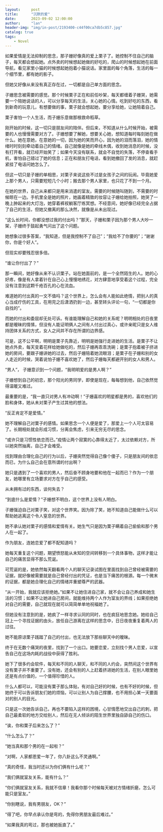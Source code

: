 ```yaml
---
layout:     post
title:      "沉默的爱"
date:       2023-09-02 12:00:00
author:     "lan"
header-img: "img/in-post/2193400-c44f00ca7db5c857.jpg"
catalog: true
tags:
    - Novel
---
```




如果爱情是无法抑制的思念，那子姗好像真的爱上栗子了。她控制不住自己的脑子，每天都会想起她。点外卖的时候想起她做的好吃的，爬山的时候想起她在前面导航，看见家里小猫的时候想起她抱着小猫说话。家里面的每个角落，生活的每一个细节里，都有她的影子。

但她又好像从来没有真正存在过，一切都是自己单方面的思念。

子姗思念被需要的感觉。那个时候栗子正在和前任吵架，每天都缠着子姗哭，她需要一个陪她说话的人，可以分享每天的生活，关心她的心情。吃到好吃的东西，看到新奇的玩意儿，有想要做的事，栗子就会想起她，要分享给她，让她陪着自己。

栗子害怕一个人生活，而子姗乐意做那根救命稻草。

刚开始的时候，这一切只是朋友间的陪伴。但后来，不知道从什么时候开始，被需要的人也慢慢需要对方了。子姗想要了解她，想要关心她，想知道每时每刻她在做什么。她在意她，在意她的一切，因为她的笑而开心，因为她的泪而落泪，她的情绪时时刻刻牵动着自己的情绪。自己就像是她的牵线木偶，收到她消息的时候，没有打开看，就已经开始笑了；如果今天没有联系，就会不自觉的失落，不停查看手机，害怕自己错过了她的信息；正在和朋友打电话，看到她撤回了发的消息，就赶紧挂了电话问她怎么了。

但这一切只是子姗的单相思，对栗子来说这些不过是女孩子之间的玩闹。毕竟她爱上那个男人，只需要短短几个小时；搬去那个男人家里，也只花了不到一个月。

在她的世界，自己从来都只是用来消遣的室友。需要的时候随叫随到，不需要的时候晾在一边。手机里全是她的照片，她画着精致的妆容让子姗给她拍照，她哭了一晚上肿起来的大灯泡，她穿着裤衩躺客厅练冥想。不经意间，她好像已经完全占据了自己的生活，但她又撤离的那么决然，就像是从未出现过。



“这么长时间，你都没想过我的付出吗？”那天，子姗和栗子因为那个男人大吵一架，子姗终于鼓起勇气问出了这个问题。

她想象过很多答案，“我知道，但是我控制不了自己”；“我给不了你要的”；“谢谢你，你是个好人”。

但现实却要残忍很多倍。

“谁让你付出了？”

那一瞬间，她好像从来不认识栗子。站在她面前的，是一个全然陌生的人。她的心好疼，像是有人拿着针在自己心上慢慢地绣花，对方肆意地享受着这个过程，完全没有注意到这颗千疮百孔的心在流血。

难道她的付出真的一文不值吗？这个世界上，怎么会有人能如此绝情，把别人的真心当成疗伤的工具，在用完之后潇洒扔到一边，甚至转头评论一句，“一切都是你自找的”。

而她的付出和委屈却无处可诉。有谁能理解自己和她的关系呢？明明相处的日夜里都是暧昧的情愫，但没有人能证明俩人之间有人付出过真心，或许亲昵只是女人维持团体关系的方式，女人之间并不存在所谓的边界感。

可是，这不公平啊，明明是栗子先靠近，明明是她强行走进她的生活。是栗子不让她点外卖，每天变着花样给她做吃的，然后子姗再乖乖洗碗；是栗子抱着被子挤进她的房间，要跟子姗讲她的过去，然后子姗陪着她流眼泪；是栗子在子姗和别的女人走近的时候，哭着说怕子姗不喜欢她了，然后子姗每天都避开别的女人和男人。



“男人”， 子姗意识到一个问题，“我明明爱的是男人啊？”

子姗想到自己的初恋，那个阳光的男同学，即使是现在，每每想到他，自己依然觉得温暖又难过。

最重要的是，“我一直只对男人有冲动啊！”子姗喜欢的明星都是男的，喜欢他们的脸和身体，她从未对栗子产生过其他的想法。

“反正肯定不是爱情。”

她不理解自己对栗子的感情。如果思念一个人便是爱了，那爱上一个人可太容易了。长期相处就会形成习惯，分离会焦虑，引来无穷无尽的思念。

“或许只是习惯性依恋而已。”疫情让两个寂寞的心靠得太近了，太过依赖对方，所以她突然抽离，自己才会难受。

找到理由合理化自己的行为以后，子姗突然觉得自己像个傻子，只是朋友间的依恋而已，为什么自己会在意所谓的付出啊？

她只是遇到了一个喜欢的男人，然后奋不顾身地要和他在一起而已？作为一个朋友，她哪里有立场要求对方在乎自己的感受。

从未拥有过的东西，谈何失去？



“到底什么是爱情？”子姗想不明白，这个世界上没有人明白。

子姗强迫自己对栗子笑，对这个世界笑。因为除了笑，她不知道自己能做什么可以帮助她逃离这个令人窒息的世界。

她不承认她对栗子的感情和爱情有关。她生气只是因为栗子瞒着自己偷偷和那个男人在一起了。

作为朋友，连她恋爱了都不配知道吗？

她每天重复这个问题，期望愤怒能从未知的空间转移到一个具体事物，这样才能让自己的痛苦显得不那么荒诞。

可荒诞的是，她依然每天翻看两个人的聊天记录试图在里面找到自己曾经被需要的证据，就好像被需要就是自己曾经付出的凭证，也是当下痛苦的根源。每一个微末的证据，都是她合理化自己的情绪并重塑尊严的武器。

“从一开始，我就应该拒绝她。”如果不让她住进自己家，就不会让自己养成和她生活的习惯；如果不让她进自己房间，就能维持两个人作为室友的界线；如果拒绝她对自己的需要，自己就现在就可以简简单单地祝福她了。

但她没有注意到的是，她疯了一样寻求认同的同时，也在疯狂地思念她。她给自己冠上一个寻找证据的由头，放任自己游离在这样的思念中，日日夜夜重复着两人的过往。



她不能原谅栗子践踏了自己的付出，也无法放下那些聊天中的暧昧。

终于在无数个痛哭的夜里，找到了一个出口。她要恋爱，立刻找个男人恋爱，以宣告自己在这场内耗的战役中获得了胜利。

她下了很多约会软件，每天和不同的人聊天，和不同的人约会，突然间这个世界有没有栗子并不重要了。没有她，还会有别的人上赶着挤进她的生活，在别人眼里她还是有点价值的，一个值得珍惜的人。

什么人都可以，可能没有栗子那么体贴，有对自己好的时候，也有不好的时候，但她终于可以告诉朋友们她的烦恼，可以让别人为自己撑腰，也不用担心某一天要面对的别人的目光。

只是这一次她告诉自己，再也不要陷入这样的困境，心甘情愿地交出自己的刺，把自己最柔软的地方交给别人，然后在无人倾诉的陌生世界里独自舔自己的伤口。



“诶，你和栗子后来怎么了？”

“什么怎么了？”

“她当真和那个男的在一起啦？”

“对啊，人家都恩爱一年了，你八卦这么不灵通啊。”

“真的奇怪，我当时还以为你们俩有什么呢？”

“我们俩就室友关系，能有什么？”

“你们俩就室友关系，我就不信章！我看你那个时候每天被对方情绪折磨，怎么可能只是室友。”

“你别瞎说，我有男朋友，OK？”

“得了吧，你早点承认你是弯的，免得你男朋友最后难过。”

“如果我真的弯过，那也被她扳直了。”

